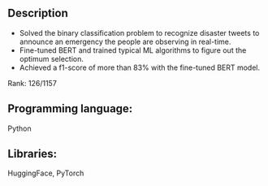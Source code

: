 ## Description
- Solved the binary classification problem to recognize disaster tweets to announce an emergency the people are observing in real-time.
- Fine-tuned BERT and trained typical ML algorithms to figure out the optimum selection.
- Achieved a f1-score of more than 83% with the fine-tuned BERT model.

Rank: 126/1157 

## Programming language: 
Python

## Libraries:
HuggingFace, PyTorch
